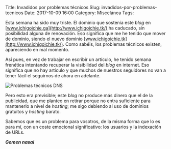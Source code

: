 Title: Invadidos por problemas técnicos
Slug: invadidos-por-problemas-tecnicos
Date: 2017-10-09 16:00
Category: Miscelánea
Tags: 



Esta semana ha sido muy triste. El dominio que sostenía este *blog* en [www.ichigoichie.ga](http://www.ichigoichie.tk/) ha caducado, sin posibilidad alguna de renovación. Eso significa que me he tenido que mover de dominio, siendo el nuevo dominio [www.ichigoichie.tk](http://www.ichigoichie.tk/). Como sabéis, los problemas técnicos existen, apareciendo en mal momento.

Así pues, en vez de trabajar en escribir un artículo, he tenido semana frenética intentando recuperar la visibilidad del *blog* en internet. Eso significa que no hay artículo y que muchos de nuestros seguidores no van a tener fácil el seguirnos de ahora en adelante.

![Problemas técnicos DNS]({static}/images/problemas-tecnicos-dns.jpg)

Pero esto era previsible; este *blog* no produce más dinero que el de la publicidad, que me planteo en retirar porque no entra suficiente para mantenerlo a nivel de *hosting*; me sigo debiendo al uso de dominios gratuitos y *hosting* barato.

Sabemos que es un problema para vosotros, de la misma forma que lo es para mí, con un coste emocional significativo: los usuarios y la indexación de URLs.

***Gomen nasai***
